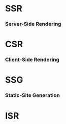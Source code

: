 # SSR
### Server-Side Rendering

# CSR
### Client-Side Rendering


# SSG
### Static-Site Generation 


# ISR

